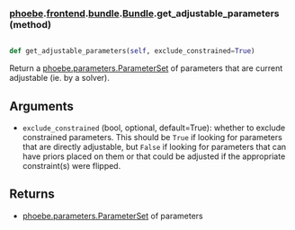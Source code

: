 ### [phoebe](phoebe.md).[frontend](phoebe.frontend.md).[bundle](phoebe.frontend.bundle.md).[Bundle](phoebe.frontend.bundle.Bundle.md).get_adjustable_parameters (method)


```py

def get_adjustable_parameters(self, exclude_constrained=True)

```



Return a [phoebe.parameters.ParameterSet](phoebe.parameters.ParameterSet.md) of parameters that are
current adjustable (ie. by a solver).

Arguments
----------
* `exclude_constrained` (bool, optional, default=True): whether to exclude
    constrained parameters.  This should be `True` if looking for parameters
    that are directly adjustable, but `False` if looking for parameters
    that can have priors placed on them or that could be adjusted if the
    appropriate constraint(s) were flipped.

Returns
---------
* [phoebe.parameters.ParameterSet](phoebe.parameters.ParameterSet.md) of parameters

